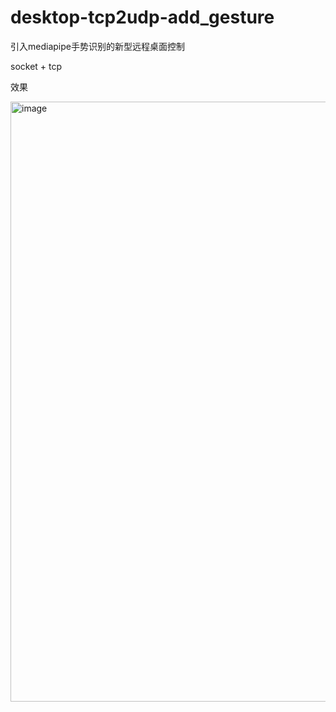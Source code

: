 # desktop-tcp2udp-add_gesture

引入mediapipe手势识别的新型远程桌面控制

socket + tcp

效果

<img width="960" alt="image" src="https://user-images.githubusercontent.com/73229305/220570545-c0e9d302-54c8-4b28-b7b0-6f9a08ea9445.png">
